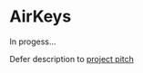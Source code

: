 # AirKeys

In progess...

Defer description to [project pitch](https://docs.google.com/presentation/d/1NX7ktl-NGoLUylMQFGaOVboNZ5kB59ceT2th-mnFKww/edit?usp=sharing)
